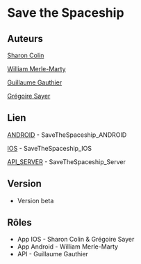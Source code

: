 # Save the Spaceship
## Auteurs
[Sharon Colin](https://github.com/ShaEemi)

[William Merle-Marty](https://github.com/williammerlemarty)

[Guillaume Gauthier](https://github.com/xeewi)

[Grégoire Sayer](https://github.com/HockFird)

## Lien
[ANDROID](https://github.com/williammerlemarty/APP_BEACONS_ANDROID) - SaveTheSpaceship_ANDROID

[IOS](https://github.com/ShaEemi/WorkshopMobile/tree/master/SaveTheSpaceship_IOS) - SaveTheSpaceship_IOS

[API_SERVER](https://github.com/xeewi/mobile_game_server) - SaveTheSpaceship_Server

## Version
* Version beta 

## Rôles
* App IOS - Sharon Colin & Grégoire Sayer
* App Android - William Merle-Marty
* API - Guillaume Gauthier
